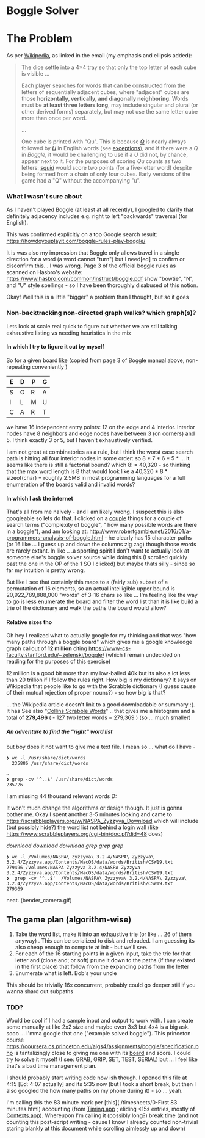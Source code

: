 # Boggle Solver



# The Problem

As per [Wikipedia](https://en.wikipedia.org/wiki/Boggle), as linked in the email (my emphasis and ellipsis added):

> The dice settle into a 4×4 tray so that only the top letter of each cube is visible ...
>
> Each player searches for words that can be constructed from the letters of sequentially adjacent cubes, where "adjacent" cubes are those **horizontally, vertically, and diagonally neighboring**. Words must be **at least three letters long**, may include singular and plural (or other derived forms) separately, but may not use the same letter cube more than once per word. 
>
> ...
>
> One cube is printed with "Qu". This is because *[Q](https://en.wikipedia.org/wiki/Q)* is nearly always followed by *[U](https://en.wikipedia.org/wiki/U)* in English words (see [exceptions](https://en.wikipedia.org/wiki/List_of_English_words_containing_Q_not_followed_by_U)), and if there were a *Q* in *Boggle*, it would be challenging to use if a *U* did not, by chance, appear next to it. For the purposes of scoring *Qu* counts as two letters: *[squid](https://en.wikipedia.org/wiki/Squid)* would score two points (for a five-letter word) despite being formed from a chain of only four cubes. Early versions of the game had a "Q" without the accompanying "u".

### What I wasn't sure about

As I haven't played Boggle (at least at all recently), I googled to clarify that definitely adjacency includes e.g. right to left "backwards" traversal (for English). 

This was confirmed explicitly on a top Google search result: https://howdoyouplayit.com/boggle-rules-play-boggle/

It ~~is~~ was also my impression that Boggle only allows travel in a single direction for a word (a word cannot "turn") but I need[ed] to confirm or disconfirm this...  I was wrong. Page 3 of the official boggle rules as scanned on Hasbro's website: https://www.hasbro.com/common/instruct/boggle.pdf show "bowtie", "N", and "U" style spellings - so I have been thoroughly disabused of this notion.

Okay! Well this is a little "bigger" a problem than I thought, but so it goes

### Non-backtracking non-directed graph walks? which graph(s)?

Lets look at scale real quick to figure out whether we are still talking exhaustive listing vs needing heuristics in the mix

#### In which I try to figure it out by myself

So for a given board like (copied from page 3 of Boggle manual above, non-repeating conveniently )

| E    | D    | P    | G    |
| ---- | ---- | ---- | ---- |
| S    | O    | R    | A    |
| I    | L    | M    | U    |
| C    | A    | R    | T    |

we have 16 independent entry points: 12 on the edge and 4 interior. Interior nodes have 8 neighbors and edge nodes have between 3 (on corners) and 5. I think exactly 3 or 5, but I haven't exhaustively verified.

I am not great at combinatorics as a rule, but I think the worst case search path is hitting all four interior nodes in some order: so 8 * 7 * 6 * 5 *  ... it seems like there is still a factorial bound?  which 8! = 40,320  - so thinking that the max word length is 8 that would look like a 40,320 * 8 * sizeof(char) = roughly 2.5MB in most programming languages for a full enumeration of the boards valid and invalid words?

#### In which I ask the internet

That's all from me naively - and I am likely wrong. I suspect this is also googleable so lets do that. I clicked on a [couple](https://stackoverflow.com/questions/30010051/time-complexity-of-boggle-solver) things for a couple of search terms ("complexity of boggle", " how many possible words are there in a boggle"), and am looking at: http://www.robertgamble.net/2016/01/a-programmers-analysis-of-boggle.html - he clearly has 15 character paths (or 16 like ... I guess up and down the columns zig zag) though those words are rarely extant. In like .. .a sporting spirit I don't want to actually look at someone else's boggle solver source while doing this (I scrolled quickly past the one in the OP of the 1 SO I clicked) but maybe thats silly - since so far my intuition is pretty wrong.

But like I see that certainly this maps to a (fairly sub) subset of a permutation of 16 elements, so an actual intelligible upper bound is 20,922,789,888,000 "words" of 3-16 chars so like ... I'm feeling like the way to go is less enumerate the board and filter the word list than it is like build a trie of the dictionary and walk the paths the board would allow?

#### Relative sizes tho

Oh hey I realized what to actually google for my thinking and that was "how many paths through a boggle board" which gives me a google knowledge graph callout of **12 million** citing https://www-cs-faculty.stanford.edu/~zelenski/boggle/ (which I remain undecided on reading for the purposes of this exercise)

12 million is a good bit more than my low-balled 40k but its also a lot less than 20 trillion if I follow the rules right. How big is my dictionary? It says on Wikipedia that people like to go with the Scrabble dictionary (I guess cause of their mutual rejection of proper nouns?) - so how big is that? 

 ... the Wikipedia article doesn't link to a good downloadable or summary :(. It has See also "[Collins Scrabble Words](https://en.wikipedia.org/wiki/Collins_Scrabble_Words)" .. that gives me a histogram and a total of **279,496** ( - 127 two letter words = 279,369 ) (so ... much smaller)

##### An adventure to find the "right" word list 

  but boy does it not want to give me a text file. I mean so ... what do I have - 

```
❯ wc -l /usr/share/dict/words
  235886 /usr/share/dict/words

~
❯ grep -cv '^..$' /usr/share/dict/words
235726
```

I am missing 44 thousand relevant words D: 

It won't much change the algorithms or design though. It just is gonna bother me. Okay I spent another 3-5 minutes looking and came to https://scrabbleplayers.org/w/NASPA_Zyzzyva_Download which will include (but possibly hide?) the word list  not behind a login wall (like https://www.scrabbleplayers.org/cgi-bin/doc.pl?did=48 does)

*download download download grep grep grep* 

```
❯ wc -l /Volumes/NASPA\ Zyzzyva\ 3.2.4/NASPA\ Zyzzyva\ 3.2.4/Zyzzyva.app/Contents/MacOS/data/words/British/CSW19.txt
279496 /Volumes/NASPA Zyzzyva 3.2.4/NASPA Zyzzyva 3.2.4/Zyzzyva.app/Contents/MacOS/data/words/British/CSW19.txt
❯  grep -cv '^..$'  /Volumes/NASPA\ Zyzzyva\ 3.2.4/NASPA\ Zyzzyva\ 3.2.4/Zyzzyva.app/Contents/MacOS/data/words/British/CSW19.txt
279369
```

neat. (bender_camera.gif)



## The game plan (algorithm-wise)

1. Take the word list, make it into an exhaustive trie (or like ... 26 of them anyway) . This can be serialized to disk and reloaded. I am guessing its also cheap enough to compute at init - but we'll see.
2. For each of the 16 starting points in a given input, take the trie for that letter and (clone and; or soft) prune it down to the paths (if they existed in the first place) that follow from the expanding paths from the letter
3. Enumerate what is left. Bob's your uncle

This should be trivially 16x concurrent, probably could go deeper still if you wanna shard out subpaths 

### TDD?

Would be cool if I had a sample input and output to work with. I can create some manually at like 2x2 size and maybe even 3x3 but 4x4 is a big ask. sooo ... I'mma google that one ("example solved boggle"). This princeton course  https://coursera.cs.princeton.edu/algs4/assignments/boggle/specification.php is tantalizingly close to giving me one with its [board](https://coursera.cs.princeton.edu/algs4/assignments/boggle/files/board-points4540.txt)  and score. I could try to solve it myself (I see: GRAB, GRIP, SET, TEST, SERIAL) but ... I feel like that's a bad time management plan. 

I should probably start writing code now ish though. I opened this file at 4:15 [Ed: 4:07 actually] and its 5:35 now  (but I took a short break, but then I also googled the how many paths on my phone during it) - so ... yeah.

I'm calling this the 83 minute mark per [this](./timesheets/0-First 83 minutes.html) accounting (from [Timing.app](https://timingapp.com/?lang=en) ; eliding <15s entries, mostly of [Contexts.app](https://contexts.co)). Whereupon I'm calling it (possibly long?) break time (and not counting this post-script writing - cause I know I already counted non-trivial staring blankly at this document while scrolling aimlessly up and down)

